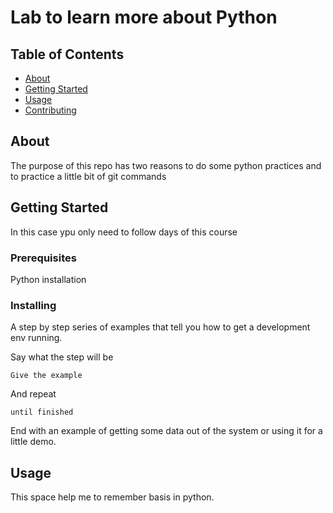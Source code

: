 # Lab to learn more about Python

## Table of Contents

- [About](#about)
- [Getting Started](#getting_started)
- [Usage](#usage)
- [Contributing](../CONTRIBUTING.md)

## About <a name = "about"></a>

The purpose of this repo has two reasons to do some python practices and to practice a little bit of git commands

## Getting Started <a name = "getting_started"></a>

In this case ypu only need to follow days of this course

### Prerequisites

Python installation


### Installing

A step by step series of examples that tell you how to get a development env running.

Say what the step will be

```
Give the example
```

And repeat

```
until finished
```

End with an example of getting some data out of the system or using it for a little demo.

## Usage <a name = "usage"></a>

This space help me to remember basis in python.
